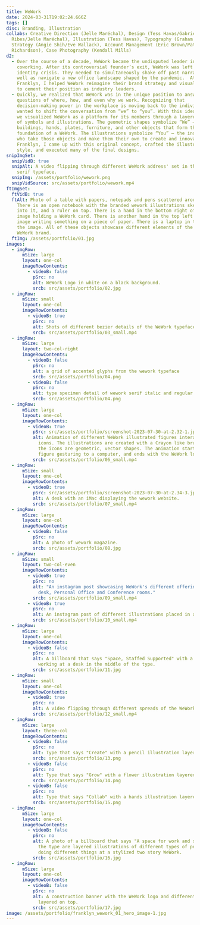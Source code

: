 ```yaml
---
title: WeWork
date: 2024-03-31T19:02:24.666Z
tags: []
disc: Branding, Illustration
collabs: Creative Direction (Jelle Maréchal), Design (Tess Havas/Gabriel
  Ribes/Jelle Maréchal), Illustration (Tess Havas), Typography (Graham Bradley),
  Strategy (Angie Shih/Eve Wallack), Account Management (Eric Brown/Patrick
  Richardson), Case Photography (Kendall Mills)
d2:
  - Over the course of a decade, WeWork became the undisputed leader in
    coworking. After its controversial founder’s exit, WeWork was left with an
    identity crisis. They needed to simultaneously shake off past narratives as
    well as navigate a new office landscape shaped by the pandemic.  At
    Franklyn, I helped WeWork reimagine their brand strategy and visual identity
    to cement their position as industry leaders.
  - Quickly, we realized that WeWork was in the unique position to answer
    questions of where, how, and even why we work. Recognizing that
    decision-making power in the workplace is moving back to the individual, we
    wanted to shift the conversation from “we” to “you”. With this idea in mind,
    we visualized WeWork as a platform for its members through a layered system
    of symbols and illustrations. The geometric shapes symbolize “We” — the
    buildings, hands, plates, furniture, and other objects that form the
    foundation of a WeWork. The illustrations symbolize “You” — the individuals
    who take those objects and make them their own to create and innovate. At
    Franklyn, I came up with this original concept, crafted the illustration
    style, and executed many of the final designs.
snipImgSet:
  snipVidB: true
  snipAlt: A video flipping through different WeWork address' set in the WeWork
    serif typeface.
  snipImg: /assets/portfolio/wework.png
  snipVidSource: src/assets/portfolio/wework.mp4
ftImgSet:
  ftVidB: true
  ftAlt: Photo of a table with papers, notepads and pens scattered around it.
    There is an open notebook with the branded wework illustrations sketched
    into it, and a ruler on top. There is a hand in the bottom right of the
    image holding a WeWork card. There is another hand in the top left of the
    image writing something on a piece of paper. There is a laptop in the top of
    the image. All of these objects showcase different elements of the new
    WeWork brand.
  ftImg: /assets/portfolio/01.jpg
images:
  - imgRow:
      mSize: large
      layout: one-col
      imageRowContents:
        - videoB: false
          pSrc: no
          alt: WeWork Logo in white on a black background.
          srcb: src/assets/portfolio/02.jpg
  - imgRow:
      mSize: small
      layout: one-col
      imageRowContents:
        - videoB: true
          pSrc: no
          alt: Shots of different bezier details of the WeWork typeface.
          srcb: src/assets/portfolio/03_small.mp4
  - imgRow:
      mSize: large
      layout: two-col-right
      imageRowContents:
        - videoB: false
          pSrc: no
          alt: a grid of accented glyphs from the wework typeface
          srcb: src/assets/portfolio/04.png
        - videoB: false
          pSrc: no
          alt: type specimen detail of wework serif italic and regular
          srcb: src/assets/portfolio/04.png
  - imgRow:
      mSize: large
      layout: one-col
      imageRowContents:
        - videoB: true
          pSrc: src/assets/portfolio/screenshot-2023-07-30-at-2.32-1.jpg
          alt: Animation of different WeWork illustrated figures interacting with WeWork
            icons. The illustrations are created with a Crayon like brush, while
            the icons are geometric, vector shapes. The animation starts with a
            figure gesturing to a computer, and ends with the WeWork logo.
          srcb: src/assets/portfolio/06_small.mp4
  - imgRow:
      mSize: small
      layout: one-col
      imageRowContents:
        - videoB: true
          pSrc: src/assets/portfolio/screenshot-2023-07-30-at-2.34-3.jpg
          alt: A desk with an iMac displaying the wework website.
          srcb: src/assets/portfolio/07_small.mp4
  - imgRow:
      mSize: large
      layout: one-col
      imageRowContents:
        - videoB: false
          pSrc: no
          alt: A photo of wework magazine.
          srcb: src/assets/portfolio/08.jpg
  - imgRow:
      mSize: small
      layout: two-col-even
      imageRowContents:
        - videoB: true
          pSrc: no
          alt: "An instagram post showcasing WeWork's different offerings: A dedicated
            desk, Personal Office and Conference rooms."
          srcb: src/assets/portfolio/09_small.mp4
        - videoB: true
          pSrc: no
          alt: An instagram post of different illustrations placed in a coffee cup icon.
          srcb: src/assets/portfolio/10_small.mp4
  - imgRow:
      mSize: large
      layout: one-col
      imageRowContents:
        - videoB: false
          pSrc: no
          alt: A billboard that says "Space, Staffed Supported" with a photo of someone
            working at a desk in the middle of the type.
          srcb: src/assets/portfolio/11.jpg
  - imgRow:
      mSize: small
      layout: one-col
      imageRowContents:
        - videoB: true
          pSrc: no
          alt: A video flipping through different spreads of the WeWork magazine.
          srcb: src/assets/portfolio/12_small.mp4
  - imgRow:
      mSize: large
      layout: three-col
      imageRowContents:
        - videoB: false
          pSrc: no
          alt: Type that says "Create" with a pencil illustration layered on top.
          srcb: src/assets/portfolio/13.png
        - videoB: false
          pSrc: no
          alt: Type that says "Grow" with a flower illustration layered on top.
          srcb: src/assets/portfolio/14.png
        - videoB: false
          pSrc: no
          alt: Type that says "Collab" with a hands illustration layered on top.
          srcb: src/assets/portfolio/15.png
  - imgRow:
      mSize: large
      layout: one-col
      imageRowContents:
        - videoB: false
          pSrc: no
          alt: A photo of a billboard that says "A space for work and so much more". Below
            the type are layered illustrations of different types of people
            doing different things at a stylized two story WeWork.
          srcb: src/assets/portfolio/16.jpg
  - imgRow:
      mSize: large
      layout: one-col
      imageRowContents:
        - videoB: false
          pSrc: no
          alt: A construction banner with the WeWork logo and different illustrations
            layered on top.
          srcb: src/assets/portfolio/17.jpg
image: /assets/portfolio/franklyn_wework_01_hero_image-1.jpg
---
```

